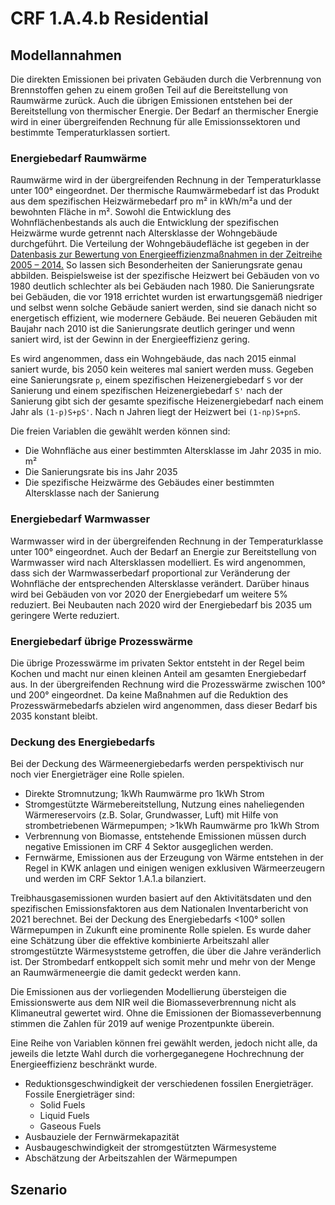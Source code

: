 # CRF 1.A.4.b Residential

## Modellannahmen

Die direkten Emissionen bei privaten Gebäuden durch die Verbrennung von Brennstoffen gehen zu einem großen Teil auf die
Bereitstellung von Raumwärme zurück. Auch die übrigen Emissionen entstehen bei der Bereitstellung von thermischer Energie.
Der Bedarf an thermischer Energie wird in einer übergreifenden Rechnung für alle Emissionssektoren und bestimmte Temperaturklassen 
sortiert.

### Energiebedarf Raumwärme
Raumwärme wird in der übergreifenden Rechnung in der Temperaturklasse unter 100° eingeordnet. Der thermische Raumwärmebedarf ist das Produkt aus dem spezifischen Heizwärmebedarf pro m² in kWh/m²a und der
bewohnten Fläche in m². Sowohl die Entwicklung des Wohnflächenbestands als auch die Entwicklung der
spezifischen Heizwärme wurde getrennt nach Altersklasse der Wohngebäude durchgeführt. Die Verteilung der 
Wohngebäudefläche ist gegeben in der [Datenbasis zur Bewertung von Energieeffizienzmaßnahmen in der 
Zeitreihe 2005 – 2014.](https://www.umweltbundesamt.de/sites/default/files/medien/1968/publikationen/2017-01-09_cc_01-2017_endbericht-datenbasis-energieeffizienz.pdf)
So lassen sich Besonderheiten der Sanierungsrate genau abbilden. Beispielsweise ist der spezifische Heizwert bei 
Gebäuden von vo 1980 deutlich schlechter als bei Gebäuden nach 1980. Die Sanierungsrate bei Gebäuden, die vor
1918 errichtet wurden ist erwartungsgemäß niedriger und selbst wenn solche Gebäude saniert werden, sind sie 
danach nicht so energetisch effizient, wie modernere Gebäude. Bei neueren Gebäuden mit Baujahr nach
2010 ist die Sanierungsrate deutlich geringer und wenn saniert wird, ist der Gewinn in der Energieeffizienz gering.

Es wird angenommen, dass ein Wohngebäude, das nach 2015 einmal saniert wurde, bis 2050 kein weiteres mal 
saniert werden muss. Gegeben eine Sanierungsrate `p`, einem spezifischen Heizenergiebedarf `S` vor der Sanierung und 
einem spezifischen Heizenergiebedarf `S'` nach der Sanierung gibt sich der gesamte spezifische Heizenergiebedarf nach 
einem Jahr als `(1-p)S+pS'`. Nach n Jahren liegt der Heizwert bei `(1-np)S+pnS`.

Die freien Variablen die gewählt werden können sind:
* Die Wohnfläche aus einer bestimmten Altersklasse im Jahr 2035 in mio. m²
* Die Sanierungsrate bis ins Jahr 2035
* Die spezifische Heizwärme des Gebäudes einer bestimmten Altersklasse nach der Sanierung

### Energiebedarf Warmwasser
Warmwasser wird in der übergreifenden Rechnung in der Temperaturklasse unter 100° eingeordnet. Auch der Bedarf an Energie zur Bereitstellung von Warmwasser wird nach Altersklassen modelliert. Es wird angenommen, dass
sich der Warmwasserbedarf proportional zur Veränderung der Wohnfläche der entsprechenden Altersklasse verändert. 
Darüber hinaus wird bei Gebäuden von vor 2020 der Energiebedarf um weitere 5% reduziert. Bei Neubauten nach 2020
wird der Energiebedarf bis 2035 um geringere Werte reduziert. 

### Energiebedarf übrige Prozesswärme
Die übrige Prozesswärme im privaten Sektor entsteht in der Regel beim Kochen und macht nur einen kleinen Anteil am gesamten Energiebedarf aus.
In der übergreifenden Rechnung wird die Prozesswärme zwischen 100° und 200° eingeordnet. Da keine Maßnahmen auf die Reduktion 
des Prozesswärmebedarfs abzielen wird angenommen, dass dieser Bedarf bis 2035 konstant bleibt. 

### Deckung des Energiebedarfs
Bei der Deckung des Wärmeenergiebedarfs werden perspektivisch nur noch vier Energieträger eine Rolle spielen. 

* Direkte Stromnutzung; 1kWh Raumwärme pro 1kWh Strom
* Stromgestützte Wärmebereitstellung, Nutzung eines naheliegenden Wärmereservoirs (z.B. Solar, Grundwasser, Luft) mit Hilfe von strombetriebenen Wärmepumpen; >1kWh Raumwärme pro 1kWh Strom
* Verbrennung von Biomasse, entstehende Emissionen müssen durch negative Emissionen im CRF 4 Sektor ausgeglichen werden.
* Fernwärme, Emissionen aus der Erzeugung von Wärme entstehen in der Regel in KWK anlagen und einigen wenigen exklusiven Wärmeerzeugern und werden im CRF Sektor 1.A.1.a bilanziert.

Treibhausgasemissionen wurden basiert auf den Aktivitätsdaten und den spezifischen Emissionsfaktoren aus dem Nationalen Inventarbericht von 2021 berechnet.
Bei der Deckung des Energiebedarfs <100° sollen Wärmepumpen in Zukunft eine prominente Rolle spielen.
Es wurde daher eine Schätzung über die effektive kombinierte Arbeitszahl aller stromgestützte Wärmesyststeme getroffen, die über die Jahre veränderlich ist.
Der Strombedarf entkoppelt sich somit mehr und mehr von der Menge an Raumwärmeneergie die damit gedeckt werden kann. 

Die Emissionen aus der vorliegenden Modellierung übersteigen die Emissionswerte aus dem NIR weil die Biomasseverbrennung nicht als Klimaneutral gewertet wird.
Ohne die Emissionen der Biomasseverbennung stimmen die Zahlen für 2019 auf wenige Prozentpunkte überein.

Eine Reihe von Variablen können frei gewählt werden, jedoch nicht alle, da jeweils die letzte Wahl durch die vorhergeganegene Hochrechnung der Energieeffizienz beschränkt wurde.
* Reduktionsgeschwindigkeit der verschiedenen fossilen Energieträger. Fossile Energieträger sind:
  * Solid Fuels
  * Liquid Fuels
  * Gaseous Fuels
* Ausbauziele der Fernwärmekapazität
* Ausbaugeschwindigkeit der stromgestützten Wärmesysteme
* Abschätzung der Arbeitszahlen der Wärmepumpen

## Szenario

